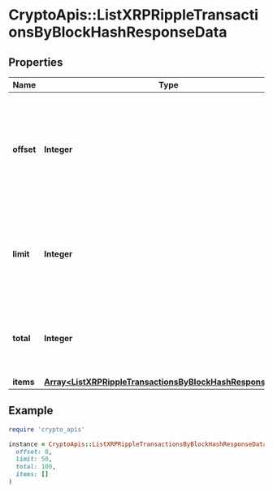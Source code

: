 # CryptoApis::ListXRPRippleTransactionsByBlockHashResponseData

## Properties

| Name | Type | Description | Notes |
| ---- | ---- | ----------- | ----- |
| **offset** | **Integer** | The starting index of the response items, i.e. where the response should start listing the returned items. |  |
| **limit** | **Integer** | Defines how many items should be returned in the response per page basis. |  |
| **total** | **Integer** | Defines the total number of items returned in the response. |  |
| **items** | [**Array&lt;ListXRPRippleTransactionsByBlockHashResponseItem&gt;**](ListXRPRippleTransactionsByBlockHashResponseItem.md) |  |  |

## Example

```ruby
require 'crypto_apis'

instance = CryptoApis::ListXRPRippleTransactionsByBlockHashResponseData.new(
  offset: 0,
  limit: 50,
  total: 100,
  items: []
)
```

